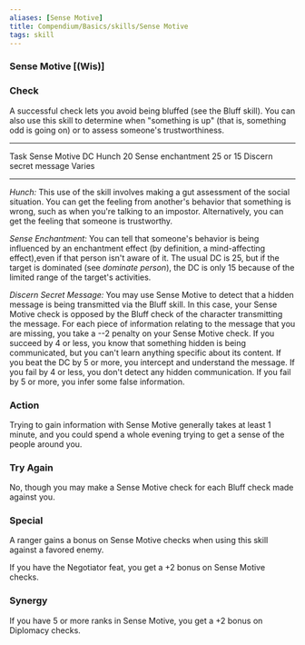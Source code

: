 ```yaml
---
aliases: [Sense Motive]
title: Compendium/Basics/skills/Sense Motive
tags: skill
---
```

### Sense Motive [(Wis)]

### Check
A successful check lets you avoid being bluffed (see the
Bluff skill). You can also use this skill to determine when "something
is up" (that is, something odd is going on) or to assess someone's
trustworthiness.

  ------------------------ -----------------
  Task                     Sense Motive DC
  Hunch                    20
  Sense enchantment        25 or 15
  Discern secret message   Varies
  ------------------------ -----------------

*Hunch:* This use of the skill involves making a gut assessment of the
social situation. You can get the feeling from another's behavior that
something is wrong, such as when you're talking to an impostor.
Alternatively, you can get the feeling that someone is trustworthy.

*Sense Enchantment:* You can tell that someone's behavior is being
influenced by an enchantment effect (by definition, a mind-affecting
effect),even if that person isn't aware of it. The usual DC is 25, but
if the target is dominated (see *dominate person*), the DC is only 15
because of the limited range of the target's activities.

*Discern Secret Message:* You may use Sense Motive to detect that a
hidden message is being transmitted via the Bluff skill. In this case,
your Sense Motive check is opposed by the Bluff check of the character
transmitting the message. For each piece of information relating to the
message that you are missing, you take a --2 penalty on your Sense
Motive check. If you succeed by 4 or less, you know that something
hidden is being communicated, but you can't learn anything specific
about its content. If you beat the DC by 5 or more, you intercept and
understand the message. If you fail by 4 or less, you don't detect any
hidden communication. If you fail by 5 or more, you infer some false
information.

### Action
Trying to gain information with Sense Motive generally takes
at least 1 minute, and you could spend a whole evening trying to get a
sense of the people around you.

### Try Again
No, though you may make a Sense Motive check for each
Bluff check made against you.

### Special
A ranger gains a bonus on Sense Motive checks when using
this skill against a favored enemy.

If you have the Negotiator feat, you get a +2 bonus on Sense Motive
checks.

### Synergy
If you have 5 or more ranks in Sense Motive, you get a +2
bonus on Diplomacy checks.
